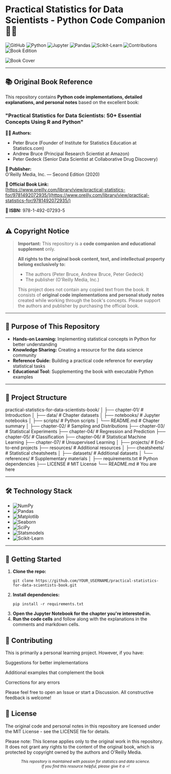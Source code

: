 # Practical Statistics for Data Scientists - Python Code Companion 📘🐍

![GitHub](https://img.shields.io/github/license/BeziKaviani/practical-statistics-for-data-scientists-book?style=for-the-badge)
![Python](https://img.shields.io/badge/Python-3.8%2B-3776AB?style=for-the-badge&logo=python&logoColor=white)
![Jupyter](https://img.shields.io/badge/Jupyter-Notebook-F37626?style=for-the-badge&logo=jupyter&logoColor=white)
![Pandas](https://img.shields.io/badge/Pandas-2.0+-150458?style=for-the-badge&logo=pandas&logoColor=white)
![Scikit-Learn](https://img.shields.io/badge/Scikit--Learn-1.2+-F7931E?style=for-the-badge&logo=scikit-learn&logoColor=white)
![Contributions](https://img.shields.io/badge/Contributions-Welcome-brightgreen?style=for-the-badge)
![Book Edition](https://img.shields.io/badge/Edition-2nd%20Edition-ff69b4?style=for-the-badge)

![Book Cover](https://learning.oreilly.com/library/cover/9781492072935/250w/)

---

## 📚 Original Book Reference

This repository contains **Python code implementations, detailed explanations, and personal notes** based on the excellent book:

### **"Practical Statistics for Data Scientists: 50+ Essential Concepts Using R and Python"**

**👨‍💻 Authors:**  
- Peter Bruce (Founder of Institute for Statistics Education at Statistics.com)  
- Andrew Bruce (Principal Research Scientist at Amazon)  
- Peter Gedeck (Senior Data Scientist at Collaborative Drug Discovery)  

**🏢 Publisher:**  
O'Reilly Media, Inc. — Second Edition (2020)  

**🔗 Official Book Link:**  
[https://www.oreilly.com/library/view/practical-statistics-for/9781492072935/](https://www.oreilly.com/library/view/practical-statistics-for/9781492072935/)

**📖 ISBN:** 978-1-492-07293-5  

---

## ⚠️ Copyright Notice

> **Important:** This repository is a **code companion and educational supplement** only.  
>  
> **All rights to the original book content, text, and intellectual property belong exclusively to:**  
> - The authors (Peter Bruce, Andrew Bruce, Peter Gedeck)  
> - The publisher (O'Reilly Media, Inc.)  
>  
> This project does not contain any copied text from the book. It consists of **original code implementations and personal study notes** created while working through the book's concepts. Please support the authors and publisher by purchasing the official book.

---

## 🎯 Purpose of This Repository

- **Hands-on Learning:** Implementing statistical concepts in Python for better understanding  
- **Knowledge Sharing:** Creating a resource for the data science community  
- **Reference Guide:** Building a practical code reference for everyday statistical tasks  
- **Educational Tool:** Supplementing the book with executable Python examples  

---

## 📁 Project Structure
practical-statistics-for-data-scientists-book/
│
├── chapter-01/ # Introduction
│ ├── data/ # Chapter datasets
│ ├── notebooks/ # Jupyter notebooks
│ ├── scripts/ # Python scripts
│ └── README.md # Chapter summary
│
├── chapter-02/ # Sampling and Distributions
├── chapter-03/ # Statistical Experiments
├── chapter-04/ # Regression and Prediction
├── chapter-05/ # Classification
├── chapter-06/ # Statistical Machine Learning
├── chapter-07/ # Unsupervised Learning
│
├── projects/ # End-to-end projects
├── resources/ # Additional resources
│ ├── cheatsheets/ # Statistical cheatsheets
│ ├── datasets/ # Additional datasets
│ └── references/ # Supplementary materials
│
├── requirements.txt # Python dependencies
├── LICENSE # MIT License
└── README.md # You are here


---

## 🛠️ Technology Stack

- ![NumPy](https://img.shields.io/badge/NumPy-013243?style=flat&logo=numpy&logoColor=white)  
- ![Pandas](https://img.shields.io/badge/Pandas-150458?style=flat&logo=pandas&logoColor=white)  
- ![Matplotlib](https://img.shields.io/badge/Matplotlib-11557C?style=flat&logo=python&logoColor=white)  
- ![Seaborn](https://img.shields.io/badge/Seaborn-4C72B0?style=flat&logo=python&logoColor=white)  
- ![SciPy](https://img.shields.io/badge/SciPy-8CAAE6?style=flat&logo=scipy&logoColor=white)  
- ![Statsmodels](https://img.shields.io/badge/Statsmodels-8CAAE6?style=flat&logo=python&logoColor=white)  
- ![Scikit-Learn](https://img.shields.io/badge/Scikit--Learn-F7931E?style=flat&logo=scikit-learn&logoColor=white)  

---

## 🚀 Getting Started

1.  **Clone the repo:**
    ```
    git clone https://github.com/YOUR_USERNAME/practical-statistics-for-data-scientists-book.git
    ```
2.  **Install dependencies:**
    ```
    pip install -r requirements.txt
    ```
3.  **Open the Jupyter Notebook for the chapter you're interested in.**
4.  **Run the code cells** and follow along with the explanations in the comments and markdown cells.


## 🤝 Contributing

This is primarily a personal learning project. However, if you have:

Suggestions for better implementations

Additional examples that complement the book

Corrections for any errors

Please feel free to open an Issue or start a Discussion. All constructive feedback is welcome!


## 📜 License

The original code and personal notes in this repository are licensed under the MIT License - see the LICENSE file for details.

Please note: This license applies only to the original work in this repository. It does not grant any rights to the content of the original book, which is protected by copyright owned by the authors and O'Reilly Media.


<div align="center">
<sub><em>This repository is maintained with passion for statistics and data science.</em></sub><br>
<sub><em>If you find this resource helpful, please give it a ⭐!</em></sub>
</div>
